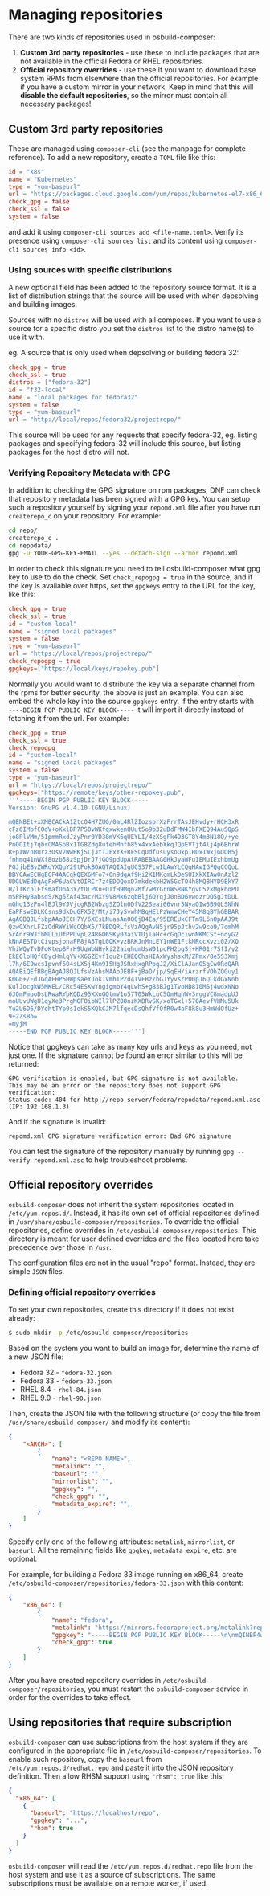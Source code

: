 # Managing repositories

There are two kinds of repositories used in osbuild-composer:

 1. **Custom 3rd party repositories** - use these to include packages that are not available in the official Fedora or RHEL repositories.
 2. **Official repository overrides** - use these if you want to download base system RPMs from elsewhere than the official repositories. For example if you have a custom mirror in your network. Keep in mind that this will **disable the default repositories**, so the mirror must contain all necessary packages!

## Custom 3rd party repositories

These are managed using `composer-cli` (see the manpage for complete reference). To add a new repository, create a `TOML` file like this:

```toml
id = "k8s"
name = "Kubernetes"
type = "yum-baseurl"
url = "https://packages.cloud.google.com/yum/repos/kubernetes-el7-x86_64"
check_gpg = false
check_ssl = false
system = false
```

and add it using `composer-cli sources add <file-name.toml>`. Verify its presence using `composer-cli sources list` and its content using `composer-cli sources info <id>`.

### Using sources with specific distributions

A new optional field has been added to the repository source format. It is a
list of distribution strings that the source will be used with when depsolving
and building images.

Sources with no `distros` will be used with all composes. If you want to use a
source for a specific distro you set the `distros` list to the distro name(s)
to use it with.

eg. A source that is only used when depsolving or building fedora 32:

```toml
check_gpg = true
check_ssl = true
distros = ["fedora-32"]
id = "f32-local"
name = "local packages for fedora32"
system = false
type = "yum-baseurl"
url = "http://local/repos/fedora32/projectrepo/"
```

This source will be used for any requests that specify fedora-32, eg. listing
packages and specifying fedora-32 will include this source, but listing
packages for the host distro will not.

### Verifying Repository Metadata with GPG

In addition to checking the GPG signature on rpm packages, DNF can check that
repository metadata has been signed with a GPG key. You can setup such a
repository yourself by signing your `repomd.xml` file after you have run
`createrepo_c` on your repository. For example:

```bash
cd repo/
createrepo_c .
cd repodata/
gpg -u YOUR-GPG-KEY-EMAIL --yes --detach-sign --armor repomd.xml
```

In order to check this signature you need to tell osbuild-composer what gpg key
to use to do the check.  Set `check_repogpg = true` in the source, and if the
key is available over https, set the `gpgkeys` entry to the URL for the key,
like this:

```toml
check_gpg = true
check_ssl = true
id = "custom-local"
name = "signed local packages"
system = false
type = "yum-baseurl"
url = "https://local/repos/projectrepo/"
check_repogpg = true
gpgkeys=["https://local/keys/repokey.pub"]
```

Normally you would want to distribute the key via a separate channel from the
rpms for better security, the above is just an example. You can also embed the
whole key into the source `gpgkeys` entry. If the entry starts with `-----BEGIN
PGP PUBLIC KEY BLOCK-----` it will import it directly instead of fetching it
from the url. For example:

```toml
check_gpg = true
check_ssl = true
check_repogpg
id = "custom-local"
name = "signed local packages"
system = false
type = "yum-baseurl"
url = "https://local/repos/projectrepo/"
gpgkeys=["https://remote/keys/other-repokey.pub",
'''-----BEGIN PGP PUBLIC KEY BLOCK-----
Version: GnuPG v1.4.10 (GNU/Linux)

mQENBEt+xXMBCACkA1ZtcO4H7ZUG/0aL4RlZIozsorXzFrrTAsJEHvdy+rHCH3xR
cFz6IMbfCOdV+oKxlDP7PS0vWKfqxwkenOUut5o9b32uDdFMW4IbFXEQ94AuSQpS
jo8PlVMm/51pmmRxdJzyPnr0YD38mVK6qUEYLI/4zXSgFk493GT8Y4m3N18O/+ye
PnOOItj7qbrCMASoBx1TG8Zdg8ufehMnfb85x4xxAebXkqJQpEVTjt4lj4p6BhrW
R+pIW/nBUrz3OsV7WwPKjSLjJtTJFxYX+RFSCqOdfusuysoOxpIHOx1WxjGUOB5j
fnhmq41nWXf8ozb58zSpjDrJ7jGQ9pdUpAtRABEBAAG0HkJyaWFuIEMuIExhbmUg
PGJjbEByZWRoYXQuY29tPokBOAQTAQIAIgUCS37FcwIbAwYLCQgHAwIGFQgCCQoL
BBYCAwECHgECF4AACgkQEX6MFo7+On9dgAf9Hi2K1MKcmLkDeSUIXkXIAw0nAzl2
UDGLWEdDqAgFxP6UaCVtOIRCr7z4EDOQoxD7mkdekbH2W5GcTO4h8MQBHYD9EkY7
H/lTKchlFfsmafOoA3Y/tDLPKu+OIfH9Mqn2Mf7wMYGrnWSRNKYgvC5zkMgkhoPU
mSPPHyBabsdS/Kg5ZAf43ac/MXY9V8Mk6zqbBlj6QYqjJ0nBD6vwozrDQ5gJtDUL
mQho13zPn4lBJl9YJVjcgRB2WbzgSZOln0DfV22Seai66vnr5NyaOIw5B9QLSNhN
EaPFswEDLKCsns9dkDuGFX52/Mt/i7JySvwhMBqHElPzWmwCHeY45M8gBYhGBBAR
AgAGBQJLfsbpAAoJECH7Y/6XEsLNuasAn0Q0jB4Ea/95EREUkCFTm9L6nOpAAJ9t
QzwGXhrLFZzOdRWYiWcCQbX5/7kBDQRLfsVzAQgAvN5jr95pJthv2w9co9/7omhM
5rAnr9WJfbMLLiUfPPUvpL24RGO6SKy03aiVTUjlaHc+cGqOciwnNKMCSt+noyG2
kNnAESTDtCivpsjonaFP8jA3TqL0QK+yzBRKJnMnLEY1nWE1FtkMRccXvzi0Z/XQ
VhiWQyTvDFoKtepBFrH9UqWbNHyki22aighumUsW01pcPH2ogSj+HR01r7SfI/y2
EkE6loHQfCDycHmlqYV+X6GZEvf1qu2+EHEQChsHIAxWyshsxM/ZPmx/8e5S3Xmj
l7h/6E9wcsIpvnf504sLX5j4Km9I5HgJSRxHxgRPpqJ2/XiClAJanO5gCw0RdQAR
AQABiQEfBBgBAgAJBQJLfsVzAhsMAAoJEBF+jBaO/jp/SqEH/iArzrfVOhZQGuy1
KmG0+/FdJGqAEHP5HWpsaeYJok1VmhTPZd4IVFBz/bGJYyvsrPU0pJ6QLkdGxNnb
KulJocgkW5MKEL/CRc54ESKwYngigmbY4qLwhS+gB3BJg1TvoHD810MSj4wdxNNo
6JQmFmuoDsLRwaRYbKQDz95XXoGQtmV1o57T05WkLuC5OmHqnWv3rggVC8madpUJ
moUUvUWgU1qyXe3PrgMGFOibWIl7lPZ08nzKXBRvSK/xoTGxl+570AevfVHMu5Uk
Yu2U6D6/DYohtTYp0s1ekS5KQkCJM7lfqecDsQhfVfOfR0w4aF8k8u3HmWdOfUz+
9+2ZsBo=
=myjM
-----END PGP PUBLIC KEY BLOCK-----''']
```

Notice that gpgkeys can take as many key urls and keys as you need, not just one.
If the signature cannot be found an error similar to this will be returned:

```
GPG verification is enabled, but GPG signature is not available.
This may be an error or the repository does not support GPG verification:
Status code: 404 for http://repo-server/fedora/repodata/repomd.xml.asc (IP: 192.168.1.3)
```

And if the signature is invalid:

```
repomd.xml GPG signature verification error: Bad GPG signature
```

You can test the signature of the repository manually by running `gpg --verify repomd.xml.asc`
to help troubleshoot problems.


## Official repository overrides

`osbuild-composer` does not inherit the system repositories located in `/etc/yum.repos.d/`. Instead, it has its own set of official repositories defined in `/usr/share/osbuild-composer/repositories`. To override the official repositories, define overrides in `/etc/osbuild-composer/repositories`. This directory is meant for user defined overrides and the files located here take precedence over those in `/usr`.

The configuration files are not in the usual "repo" format. Instead, they are simple `JSON` files.

### Defining official repository overrides

To set your own repositories, create this directory if it does not exist already:

```bash
$ sudo mkdir -p /etc/osbuild-composer/repositories
```

Based on the system you want to build an image for, determine the name of a new JSON file:

* Fedora 32 - `fedora-32.json`
* Fedora 33 - `fedora-33.json`
* RHEL 8.4 - `rhel-84.json`
* RHEL 9.0 - `rhel-90.json`

Then, create the JSON file with the following structure (or copy the file from `/usr/share/osbuild-composer/` and modify its content):

```json
{
    "<ARCH>": [
        {
            "name": "<REPO NAME>",
            "metalink": "",
            "baseurl": "",
            "mirrorlist": "",
            "gpgkey": "",
            "check_gpg": "",
            "metadata_expire": "",
        }
    ]
}
```

Specify only one of the following attributes: `metalink`, `mirrorlist`, or `baseurl`. All the remaining fields like `gpgkey`, `metadata_expire`, etc. are optional.

For example, for building a Fedora 33 image running on x86_64, create `/etc/osbuild-composer/repositories/fedora-33.json` with this content:

```json
{
    "x86_64": [
        {
            "name": "fedora",
            "metalink": "https://mirrors.fedoraproject.org/metalink?repo=fedora-33&arch=x86_64",
            "gpgkey": "-----BEGIN PGP PUBLIC KEY BLOCK-----\n\nmQINBF4wBvsBEADQmcGbVUbDRUoXADReRmOOEMeydHghtKC9uRs9YNpGYZIB+bie\nbGYZmflQayfh/wEpO2W/IZfGpHPL42V7SbyvqMjwNls/fnXsCtf4LRofNK8Qd9fN\nkYargc9R7BEz/mwXKMiRQVx+DzkmqGWy2gq4iD0/mCyf5FdJCE40fOWoIGJXaOI1\nTz1vWqKwLS5T0dfmi9U4Tp/XsKOZGvN8oi5h0KmqFk7LEZr1MXarhi2Va86sgxsF\nQcZEKfu5tgD0r00vXzikoSjn3qA5JW5FW07F1pGP4bF5f9J3CZbQyOjTSWMmmfTm\n2d2BURWzaDiJN9twY2yjzkoOMuPdXXvovg7KxLcQerKT+FbKbq8DySJX2rnOA77k\nUG4c9BGf/L1uBkAT8dpHLk6Uf5BfmypxUkydSWT1xfTDnw1MqxO0MsLlAHOR3J7c\noW9kLcOLuCQn1hBEwfZv7VSWBkGXSmKfp0LLIxAFgRtv+Dh+rcMMRdJgKr1V3FU+\nrZ1+ZAfYiBpQJFPjv70vx+rGEgS801D3PJxBZUEy4Ic4ZYaKNhK9x9PRQuWcIBuW\n6eTe/6lKWZeyxCumLLdiS75mF2oTcBaWeoc3QxrPRV15eDKeYJMbhnUai/7lSrhs\nEWCkKR1RivgF4slYmtNE5ZPGZ/d61zjwn2xi4xNJVs8q9WRPMpHp0vCyMwARAQAB\ntDFGZWRvcmEgKDMzKSA8ZmVkb3JhLTMzLXByaW1hcnlAZmVkb3JhcHJvamVjdC5v\ncmc+iQI4BBMBAgAiBQJeMAb7AhsPBgsJCAcDAgYVCAIJCgsEFgIDAQIeAQIXgAAK\nCRBJ/XdJlXD/MZm2D/9kriL43vd3+0DNMeA82n2v9mSR2PQqKny39xNlYPyy/1yZ\nP/KXoa4NYSCA971LSd7lv4n/h5bEKgGHxZfttfOzOnWMVSSTfjRyM/df/NNzTUEV\n7ORA5GW18g8PEtS7uRxVBf3cLvWu5q+8jmqES5HqTAdGVcuIFQeBXFN8Gy1Jinuz\nAH8rJSdkUeZ0cehWbERq80BWM9dhad5dW+/+Gv0foFBvP15viwhWqajr8V0B8es+\n2/tHI0k86FAujV5i0rrXl5UOoLilO57QQNDZH/qW9GsHwVI+2yecLstpUNLq+EZC\nGqTZCYoxYRpl0gAMbDLztSL/8Bc0tJrCRG3tavJotFYlgUK60XnXlQzRkh9rgsfT\nEXbQifWdQMMogzjCJr0hzJ+V1d0iozdUxB2ZEgTjukOvatkB77DY1FPZRkSFIQs+\nfdcjazDIBLIxwJu5QwvTNW8lOLnJ46g4sf1WJoUdNTbR0BaC7HHj1inVWi0p7IuN\n66EPGzJOSjLK+vW+J0ncPDEgLCV74RF/0nR5fVTdrmiopPrzFuguHf9S9gYI3Zun\nYl8FJUu4kRO6JPPTicUXWX+8XZmE94aK14RCJL23nOSi8T1eW8JLW43dCBRO8QUE\nAso1t2pypm/1zZexJdOV8yGME3g5l2W6PLgpz58DBECgqc/kda+VWgEAp7rO2A==\n=EPL3\n-----END PGP PUBLIC KEY BLOCK-----\n",
            "check_gpg": true
        }
    ]
}
```

After you have created repository overrides in `/etc/osbuild-composer/repositories`, you must restart the `osbuild-composer` service in order for the overrides to take effect.

## Using repositories that require subscription

`osbuild-composer` can use subscriptions from the host system if they are configured in the appropriate file in `/etc/osbuild-composer/repositories`. To enable such repository, copy the `baseurl` from `/etc/yum.repos.d/redhat.repo` and paste it into the JSON repository definition. Then allow RHSM support using `"rhsm": true` like this:

```json
{
  "x86_64": [
    {
      "baseurl": "https://localhost/repo",
      "gpgkey": "...",
      "rhsm": true
    }
  ]
}
```

`osbuild-composer` will read the `/etc/yum.repos.d/redhat.repo` file from the host system and use it as a source of subscriptions. The same subscriptions must be available on a remote worker, if used.
